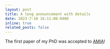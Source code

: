 ```yaml
---
layout: post
title: A long announcement with details
date: 2023-7-10 16:11:00-0400
inline: true
related_posts: false
---
```


The first paper of my PhD was accepted to [AMIA](https://amia.org/education-events/amia-2023-annual-symposium)!

